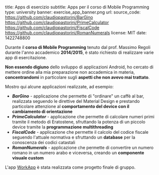 title: Apps di esercizio
subtitle: Apps per il corso di Mobile Programming
type: university
banner: exercise_app_banner.png
url:
source_code: https://github.com/claudiopastorini/BarGino https://github.com/claudiopastorini/PrimeCalculator https://github.com/claudiopastorini/FiscalCode https://github.com/claudiopastorini/RomanNumerals 
license: MIT
date: 1422748800

Durante il **corso di Mobile Programming** tenuto dal prof. Massimo Regoli durante l'anno
accademico **2014/2015**, è stato richiesto di realizzare varie app di 
esercitazione.

**Non essendo digiuno** dello sviluppo di applicazioni Android, ho cercato 
di mettere ordine alla mia preparazione non accademica in materia,
**concentrandomi** in particolare sugli **aspetti che non avevo mai trattato**.


Mostro qui alcune applicazioni realizzate, ad esempio:

+   ***BarGino*** - applicazione che permette di "ordinare" un caffè al bar,
 realizzata seguendo le direttive del Material Design e prestando particolare
  attenzione al **comportamento del device con il cambiamento di orientazione**
+   ***PrimeCalculator*** - applicazione che permette di calcolare numeri
 primi tramite il metodo di Eratostene, sfruttando la potenza di 
 un piccolo device tramite la **programmazione multithreading**
+   ***FiscalCode*** - applicazione che permette il calcolo del codice 
fiscale seguendo l'attuale normativa e sfruttando un **database** per la 
conoscenza dei codici catastali
+   ***RomanNumerals*** - applicazione che permette di convertire un 
numero romano in un numero arabo e viceversa, creando un **componente 
visuale custom**

L'app [WorkApp](/portfolio/android/workapp/) è stata realizzata come progetto finale di gruppo.